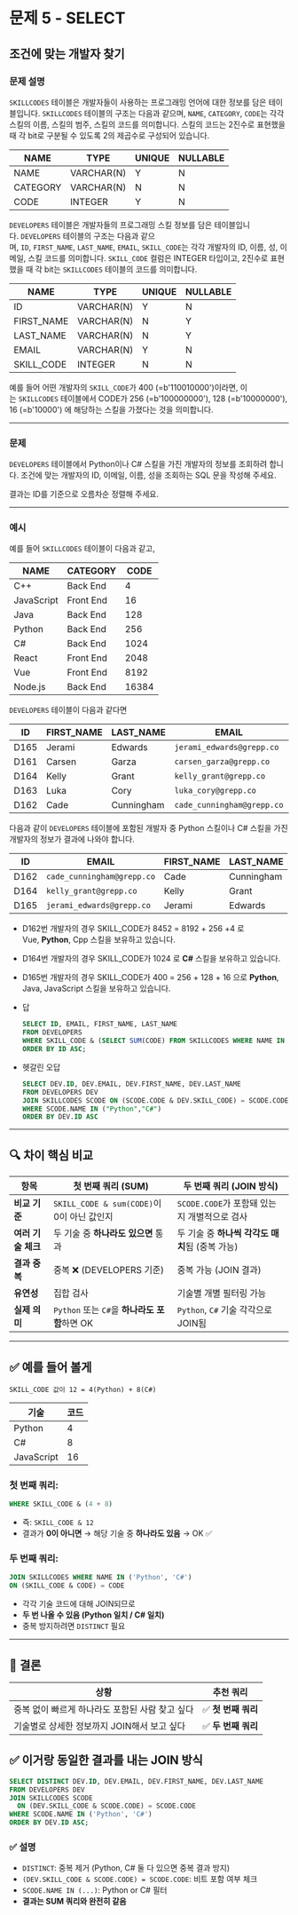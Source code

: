 # 문제 5 - SELECT

## 조건에 맞는 개발자 찾기

### **문제 설명**

`SKILLCODES` 테이블은 개발자들이 사용하는 프로그래밍 언어에 대한 정보를 담은 테이블입니다. `SKILLCODES` 테이블의 구조는 다음과 같으며, `NAME`, `CATEGORY`, `CODE`는 각각 스킬의 이름, 스킬의 범주, 스킬의 코드를 의미합니다. 스킬의 코드는 2진수로 표현했을 때 각 bit로 구분될 수 있도록 2의 제곱수로 구성되어 있습니다.

| NAME | TYPE | UNIQUE | NULLABLE |
| --- | --- | --- | --- |
| NAME | VARCHAR(N) | Y | N |
| CATEGORY | VARCHAR(N) | N | N |
| CODE | INTEGER | Y | N |

`DEVELOPERS` 테이블은 개발자들의 프로그래밍 스킬 정보를 담은 테이블입니다. `DEVELOPERS` 테이블의 구조는 다음과 같으며, `ID`, `FIRST_NAME`, `LAST_NAME`, `EMAIL`, `SKILL_CODE`는 각각 개발자의 ID, 이름, 성, 이메일, 스킬 코드를 의미합니다. `SKILL_CODE` 컬럼은 INTEGER 타입이고, 2진수로 표현했을 때 각 bit는 `SKILLCODES` 테이블의 코드를 의미합니다.

| NAME | TYPE | UNIQUE | NULLABLE |
| --- | --- | --- | --- |
| ID | VARCHAR(N) | Y | N |
| FIRST_NAME | VARCHAR(N) | N | Y |
| LAST_NAME | VARCHAR(N) | N | Y |
| EMAIL | VARCHAR(N) | Y | N |
| SKILL_CODE | INTEGER | N | N |

예를 들어 어떤 개발자의 `SKILL_CODE`가 400 (=b'110010000')이라면, 이는 `SKILLCODES` 테이블에서 CODE가 256 (=b'100000000'), 128 (=b'10000000'), 16 (=b'10000') 에 해당하는 스킬을 가졌다는 것을 의미합니다.

---

### 문제

`DEVELOPERS` 테이블에서 Python이나 C# 스킬을 가진 개발자의 정보를 조회하려 합니다. 조건에 맞는 개발자의 ID, 이메일, 이름, 성을 조회하는 SQL 문을 작성해 주세요.

결과는 ID를 기준으로 오름차순 정렬해 주세요.

---

### 예시

예를 들어 `SKILLCODES` 테이블이 다음과 같고,

| NAME | CATEGORY | CODE |
| --- | --- | --- |
| C++ | Back End | 4 |
| JavaScript | Front End | 16 |
| Java | Back End | 128 |
| Python | Back End | 256 |
| C# | Back End | 1024 |
| React | Front End | 2048 |
| Vue | Front End | 8192 |
| Node.js | Back End | 16384 |

`DEVELOPERS` 테이블이 다음과 같다면

| ID | FIRST_NAME | LAST_NAME | EMAIL | SKILL_CODE |
| --- | --- | --- | --- | --- |
| D165 | Jerami | Edwards | `jerami_edwards@grepp.co` | 400 |
| D161 | Carsen | Garza | `carsen_garza@grepp.co` | 2048 |
| D164 | Kelly | Grant | `kelly_grant@grepp.co` | 1024 |
| D163 | Luka | Cory | `luka_cory@grepp.co` | 16384 |
| D162 | Cade | Cunningham | `cade_cunningham@grepp.co` | 8452 |

다음과 같이 `DEVELOPERS` 테이블에 포함된 개발자 중 Python 스킬이나 C# 스킬을 가진 개발자의 정보가 결과에 나와야 합니다.

| ID | EMAIL | FIRST_NAME | LAST_NAME |
| --- | --- | --- | --- |
| D162 | `cade_cunningham@grepp.co` | Cade | Cunningham |
| D164 | `kelly_grant@grepp.co` | Kelly | Grant |
| D165 | `jerami_edwards@grepp.co` | Jerami | Edwards |
- D162번 개발자의 경우 SKILL_CODE가 8452 = 8192 + 256 +4 로 Vue, **Python**, Cpp 스킬을 보유하고 있습니다.
- D164번 개발자의 경우 SKILL_CODE가 1024 로 **C#** 스킬을 보유하고 있습니다.
- D165번 개발자의 경우 SKILL_CODE가 400 = 256 + 128 + 16 으로 **Python**, Java, JavaScript 스킬을 보유하고 있습니다.

- 답
    
    ```sql
    SELECT ID, EMAIL, FIRST_NAME, LAST_NAME
    FROM DEVELOPERS
    WHERE SKILL_CODE & (SELECT SUM(CODE) FROM SKILLCODES WHERE NAME IN ('Python', 'C#'))
    ORDER BY ID ASC;
    ```
    
- 헷갈린 오답
    
    ```sql
    SELECT DEV.ID, DEV.EMAIL, DEV.FIRST_NAME, DEV.LAST_NAME
    FROM DEVELOPERS DEV 
    JOIN SKILLCODES SCODE ON (SCODE.CODE & DEV.SKILL_CODE) = SCODE.CODE
    WHERE SCODE.NAME IN ("Python","C#")
    ORDER BY DEV.ID ASC
    ```
    

---

## 🔍 차이 핵심 비교

| 항목 | 첫 번째 쿼리 (SUM) | 두 번째 쿼리 (JOIN 방식) |
| --- | --- | --- |
| **비교 기준** | `SKILL_CODE & sum(CODE)`이 0이 아닌 값인지 | `SCODE.CODE`가 포함돼 있는지 개별적으로 검사 |
| **여러 기술 체크** | 두 기술 중 **하나라도 있으면** 통과 | 두 기술 중 **하나씩 각각도 매치**됨 (중복 가능) |
| **결과 중복** | 중복 ❌ (DEVELOPERS 기준) | 중복 가능 (JOIN 결과) |
| **유연성** | 집합 검사 | 기술별 개별 필터링 가능 |
| **실제 의미** | `Python` 또는 `C#`을 **하나라도 포함**하면 OK | `Python`, `C#` 기술 각각으로 JOIN됨 |

---

## ✅ 예를 들어 볼게

```
SKILL_CODE 값이 12 = 4(Python) + 8(C#)
```

| 기술 | 코드 |
| --- | --- |
| Python | 4 |
| C# | 8 |
| JavaScript | 16 |

### 첫 번째 쿼리:

```sql
WHERE SKILL_CODE & (4 + 8)
```

- 즉: `SKILL_CODE & 12`
- 결과가 **0이 아니면** → 해당 기술 중 **하나라도 있음** → OK ✅

### 두 번째 쿼리:

```sql
JOIN SKILLCODES WHERE NAME IN ('Python', 'C#')
ON (SKILL_CODE & CODE) = CODE
```

- 각각 기술 코드에 대해 JOIN되므로
- **두 번 나올 수 있음 (Python 일치 / C# 일치)**
- 중복 방지하려면 `DISTINCT` 필요

---

## 🎯 결론

| 상황 | 추천 쿼리 |
| --- | --- |
| 중복 없이 빠르게 하나라도 포함된 사람 찾고 싶다 | ✅ **첫 번째 쿼리** |
| 기술별로 상세한 정보까지 JOIN해서 보고 싶다 | ✅ **두 번째 쿼리** |

## ✅ 이거랑 **동일한 결과**를 내는 JOIN 방식

```sql
SELECT DISTINCT DEV.ID, DEV.EMAIL, DEV.FIRST_NAME, DEV.LAST_NAME
FROM DEVELOPERS DEV
JOIN SKILLCODES SCODE
  ON (DEV.SKILL_CODE & SCODE.CODE) = SCODE.CODE
WHERE SCODE.NAME IN ('Python', 'C#')
ORDER BY DEV.ID ASC;

```

### ✅ 설명

- `DISTINCT`: 중복 제거 (Python, C# 둘 다 있으면 중복 결과 방지)
- `(DEV.SKILL_CODE & SCODE.CODE) = SCODE.CODE`: 비트 포함 여부 체크
- `SCODE.NAME IN (...)`: Python or C# 필터
- **결과는 SUM 쿼리와 완전히 같음**